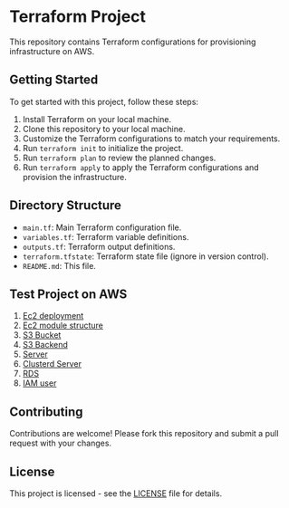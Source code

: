 # Terraform Project

This repository contains Terraform configurations for provisioning infrastructure on AWS.

## Getting Started

To get started with this project, follow these steps:

1. Install Terraform on your local machine.
2. Clone this repository to your local machine.
3. Customize the Terraform configurations to match your requirements.
4. Run `terraform init` to initialize the project.
5. Run `terraform plan` to review the planned changes.
6. Run `terraform apply` to apply the Terraform configurations and provision the infrastructure.

## Directory Structure

- `main.tf`: Main Terraform configuration file.
- `variables.tf`: Terraform variable definitions.
- `outputs.tf`: Terraform output definitions.
- `terraform.tfstate`: Terraform state file (ignore in version control).
- `README.md`: This file.

## Test Project on AWS
1. [Ec2 deployment](https://github.com/kushvahasumit/te.Rx2.aForm/tree/main/project-Ec2)
2. [Ec2 module structure](https://github.com/kushvahasumit/te.Rx2.aForm/tree/main/project-Ec2-mot)
3. [S3 Bucket](https://github.com/kushvahasumit/te.Rx2.aForm/tree/main/project-S3)
4. [S3 Backend](https://github.com/kushvahasumit/te.Rx2.aForm/tree/main/project-S3_backend)
5. [Server](https://github.com/kushvahasumit/te.Rx2.aForm/tree/main/project-server)
6. [Clusterd Server](https://github.com/kushvahasumit/te.Rx2.aForm/tree/main/project-ClusterdServer)
7. [RDS ](https://github.com/kushvahasumit/te.Rx2.aForm/tree/main/project-Rds)
8. [IAM user](https://github.com/kushvahasumit/te.Rx2.aForm/tree/main/project-IAM_user)

## Contributing

Contributions are welcome! Please fork this repository and submit a pull request with your changes.

## License

This project is licensed - see the [LICENSE](LICENSE) file for details.
